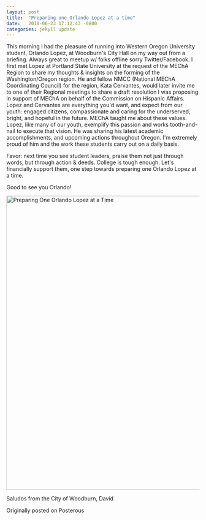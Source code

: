 ```yaml
---
layout: post
title:  "Preparing one Orlando Lopez at a time"
date:   2010-06-23 17:12:43 -0800
categories: jekyll update
---
```

This morning I had the pleasure of running into Western Oregon University student, Orlando Lopez, at Woodburn's City Hall on my way out from a briefing. Always great to meetup w/ folks offline sorry Twitter/Facebook. I first met Lopez at Portland State University at the request of the MEChA Region to share my thoughts & insights on the forming of the Washington/Oregon region. He and fellow NMCC (National MEChA Coordinating Council) for the region, Kata Cervantes, would later invite me to one of their Regional meetings to share a draft resolution I was proposing in support of MEChA on behalf of the Commission on Hispanic Affairs. Lopez and Cervantes are everything you'd want, and expect from our youth: engaged citizens, compassionate and caring for the underserved, bright, and hopeful in the future. MEChA taught me about these values. Lopez, like many of our youth, exemplify this passion and works tooth-and-nail to execute that vision. He was sharing his latest academic accomplishments, and upcoming actions throughout Oregon. I'm extremely proud of him and the work these students carry out on a daily basis.

Favor: next time you see student leaders, praise them not just through words, but through action & deeds. College is tough enough. Let's financially support them, one step towards preparing one Orlando Lopez at a time.

Good to see you Orlando!

<a data-flickr-embed="true"  href="https://www.flickr.com/photos/davidcmolina/4728035788/in/photostream/" title="Preparing One Orlando Lopez at a Time"><img src="https://c5.staticflickr.com/2/1033/4728035788_c0c6f0dd44_b.jpg" width="1024" height="768" alt="Preparing One Orlando Lopez at a Time"></a><script async src="//embedr.flickr.com/assets/client-code.js" charset="utf-8"></script>

Saludos from the City of Woodburn,
David

Originally posted on Posterous
